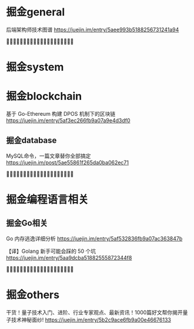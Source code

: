 
# 掘金general

后端架构师技术图谱
https://juejin.im/entry/5aee993b5188256731241a94


:couple::couple::couple::couple::couple::couple::couple::couple::couple::couple::couple::couple::couple::couple::couple::couple::couple::couple::couple::couple:


# 掘金system

# 掘金blockchain

基于 Go-Ethereum 构建 DPOS 机制下的区块链
https://juejin.im/entry/5af3ec266fb9a07a9e4d3df0

## 掘金database

MySQL命令，一篇文章替你全部搞定
https://juejin.im/post/5ae55861f265da0ba062ec71


:couple::couple::couple::couple::couple::couple::couple::couple::couple::couple::couple::couple::couple::couple::couple::couple::couple::couple::couple::couple:


# 掘金编程语言相关

## 掘金Go相关


Go 内存逃逸详细分析 https://juejin.im/entry/5af532836fb9a07ac363847b

【译】Golang 新手可能会踩的 50 个坑 https://juejin.im/entry/5aa9dcba51882555872344f8


:couple::couple::couple::couple::couple::couple::couple::couple::couple::couple::couple::couple::couple::couple::couple::couple::couple::couple::couple::couple:


# 掘金others

干货！量子技术入门、进阶、行业专家观点、最新资讯！1000篇好文帮你揭开量子技术神秘面纱! https://juejin.im/entry/5b2c9ace6fb9a00e46676133
